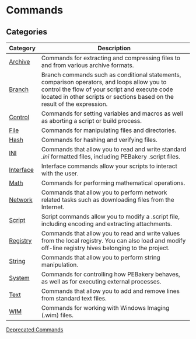 # Commands

## Categories

| Category | Description |
| --- | --- |
| [Archive](./Archive/README.md) | Commands for extracting and compressing files to and from various archive formats. |
| [Branch](./Branch/README.md) | Branch commands such as conditional statements, comparison operators, and loops allow you to control the flow of your script and execute code located in other scripts or sections based on the result of the expression. |
| [Control](./Control/README.md) | Commands for setting variables and macros as well as aborting a script or build process. |
| [File](./File/README.md) | Commands for manipulating files and directories. |
| [Hash](./Hash/README.md) | Commands for hashing and verifying files. |
| [INI](./INI/README.md) | Commands that allow you to read and write standard _.ini_ formatted files, including PEBakery .script files. |
| [Interface](./Interface/README.md) | Interface commands allow your scripts to interact with the user. |
| [Math](./Math/README.md) | Commands for performing mathematical operations. |
| [Network](./Network/README.md) | Commands that allow you to perform network related tasks such as downloading files from the Internet. |
| [Script](./Script/README.md) | Script commands allow you to modify a .script file, including encoding and extracting attachments. |
| [Registry](./Registry/README.md) | Commands that allow you to read and write values from the local registry. You can also load and modify off-line registry hives belonging to the project. |
| [String](./String/README.md) | Commands that allow you to perform string manipulation. |
| [System](./System/README.md) | Commands for controlling how PEBakery behaves, as well as for executing external processes. |
| [Text](./Text/README.md) |  Commands that allow you to add and remove lines from standard text files. |
| [WIM](./WIM/README.md) | Commands for working with Windows Imaging (.wim) files. |

[Deprecated Commands](./Deprecated.md)
